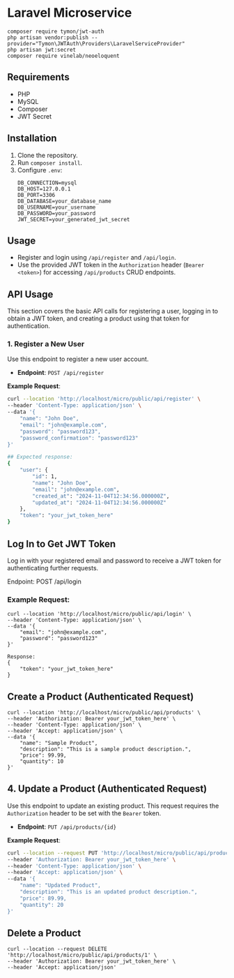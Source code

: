 # Laravel Microservice
```
composer require tymon/jwt-auth
php artisan vendor:publish --provider="Tymon\JWTAuth\Providers\LaravelServiceProvider"
php artisan jwt:secret
composer require vinelab/neoeloquent
```



## Requirements
- PHP
- MySQL
- Composer
- JWT Secret

## Installation

1. Clone the repository.
2. Run `composer install`.
3. Configure `.env`:
   ```env
   DB_CONNECTION=mysql
   DB_HOST=127.0.0.1
   DB_PORT=3306
   DB_DATABASE=your_database_name
   DB_USERNAME=your_username
   DB_PASSWORD=your_password
   JWT_SECRET=your_generated_jwt_secret

## Usage

- Register and login using `/api/register` and `/api/login`.
- Use the provided JWT token in the `Authorization` header (`Bearer <token>`) for accessing `/api/products` CRUD endpoints.


## API Usage

This section covers the basic API calls for registering a user, logging in to obtain a JWT token, and creating a product using that token for authentication.

### 1. Register a New User

Use this endpoint to register a new user account.

- **Endpoint**: `POST /api/register`

**Example Request**:

```bash
curl --location 'http://localhost/micro/public/api/register' \
--header 'Content-Type: application/json' \
--data '{
    "name": "John Doe",
    "email": "john@example.com",
    "password": "password123",
    "password_confirmation": "password123"
}'

## Expected response:
{
    "user": {
        "id": 1,
        "name": "John Doe",
        "email": "john@example.com",
        "created_at": "2024-11-04T12:34:56.000000Z",
        "updated_at": "2024-11-04T12:34:56.000000Z"
    },
    "token": "your_jwt_token_here"
}

```
## Log In to Get JWT Token
Log in with your registered email and password to receive a JWT token for authenticating further requests.

Endpoint: POST /api/login
### Example Request:
```
curl --location 'http://localhost/micro/public/api/login' \
--header 'Content-Type: application/json' \
--data '{
    "email": "john@example.com",
    "password": "password123"
}'

Response:
{
    "token": "your_jwt_token_here"
}
```
## Create a Product (Authenticated Request)
```
curl --location 'http://localhost/micro/public/api/products' \
--header 'Authorization: Bearer your_jwt_token_here' \
--header 'Content-Type: application/json' \
--header 'Accept: application/json' \
--data '{
    "name": "Sample Product",
    "description": "This is a sample product description.",
    "price": 99.99,
    "quantity": 10
}'
```

## 4. Update a Product (Authenticated Request)

Use this endpoint to update an existing product. This request requires the `Authorization` header to be set with the `Bearer` token.

- **Endpoint**: `PUT /api/products/{id}`

**Example Request**:

```bash
curl --location --request PUT 'http://localhost/micro/public/api/products/1' \
--header 'Authorization: Bearer your_jwt_token_here' \
--header 'Content-Type: application/json' \
--header 'Accept: application/json' \
--data '{
    "name": "Updated Product",
    "description": "This is an updated product description.",
    "price": 89.99,
    "quantity": 20
}'
```
## Delete a Product 
```
curl --location --request DELETE 'http://localhost/micro/public/api/products/1' \
--header 'Authorization: Bearer your_jwt_token_here' \
--header 'Accept: application/json'
```